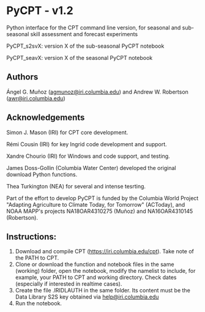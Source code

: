 # PyCPT - v1.2
Python interface for the CPT command line version, for seasonal and sub-seasonal skill assessment and forecast experiments

PyCPT_s2svX: version X of the sub-seasonal PyCPT notebook

PyCPT_seavX: version X of the seasonal PyCPT notebook

## Authors
Ángel G. Muñoz (agmunoz@iri.columbia.edu) and Andrew W. Robertson (awr@iri.columbia.edu)

## Acknowledgements
Simon J. Mason (IRI) for CPT core development.

Rémi Cousin (IRI) for key Ingrid code development and support.

Xandre Chourio (IRI) for Windows and code support, and testing.

James Doss-Gollin (Columbia Water Center) developed the original download Python functions.

Thea Turkington (NEA) for several and intense tesrting. 

Part of the effort to develop PyCPT is funded by the Columbia World Project "Adapting Agriculture to Climate Today, for Tomorrow" (ACToday), and NOAA MAPP's projects NA18OAR4310275 (Muñoz) and NA16OAR4310145 (Robertson).

## Instructions:
1. Download and compile CPT (https://iri.columbia.edu/cpt). Take note of the PATH to CPT.
2. Clone or download the function and notebook files in the same (working) folder, open the notebook, modify the namelist to include, for example, your PATH to CPT and working directory. Check dates (especially if interested in realtime cases).
3. Create the file .IRIDLAUTH in the same folder. Its content must be the Data Library S2S key obtained via help@iri.columbia.edu
4. Run the notebook.
